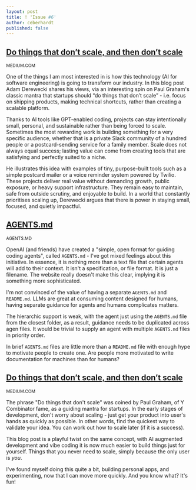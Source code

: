 ```yaml
---
layout: post
title: ! 'Issue #6'
author: ceberhardt
published: false
---
```


## [Do things that don’t scale, and then don’t scale](https://derwiki.medium.com/do-things-that-dont-scale-and-then-don-t-scale-9fd2cd7e2156)

<small>MEDIUM.COM</small>

One of the things I am most interested in is how this technology (AI for software engineering) is going to transform our industry. In this blog post Adam Derewecki shares his views, via an interesting spin on Paul Graham's classic mantra that startups should “do things that don’t scale” - i.e. focus on shipping products, making technical shortcuts, rather than creating a scalable platform.

Thanks to AI tools like GPT-enabled coding, projects can stay intentionally small, personal, and sustainable rather than being forced to scale. Sometimes the most rewarding work is building something for a very specific audience, whether that is a private Slack community of a hundred people or a postcard-sending service for a family member. Scale does not always equal success; lasting value can come from creating tools that are satisfying and perfectly suited to a niche.

He illustrates this idea with examples of tiny, purpose-built tools such as a simple postcard mailer or a voice reminder system powered by Twilio. These projects deliver real value without demanding growth, public exposure, or heavy support infrastructure. They remain easy to maintain, safe from outside scrutiny, and enjoyable to build. In a world that constantly prioritises scaling up, Derewecki argues that there is power in staying small, focused, and quietly impactful.

## [AGENTS.md](https://agents.md/)

<small>AGENTS.MD</small>

OpenAI (and friends) have created a "simple, open format for guiding coding agents", called `AGENTS.md` - I've got mixed feelings about this initiative. In essence, it is nothing more than a text file that certain agents will add to their context. It isn't a specification, or file format. It is just a filename. The website really doesn't make this clear, implying it is something more sophisticated.

I'm not convinced of the value of having a separate `AGENTS.md` and `README.md`. LLMs are great at consuming content designed for humans, having separate guidance for agents and humans complicates matters. 

The hierarchic support is weak, with the agent just using the `AGENTS.md` file from the closest folder, as a result, guidance needs to be duplicated across agen files. It would be trivial to supply an agent with multiple `AGENTS.md` files in priority order.

In brief `AGENTS.md` files are little more than a `README.md` file with enough hype to motivate people to create one. Are people more motivated to write documentation for machines than for humans?

## [Do things that don’t scale, and then don’t scale](https://derwiki.medium.com/do-things-that-dont-scale-and-then-don-t-scale-9fd2cd7e2156)

<small>MEDIUM.COM</small>

The phrase "Do things that don't scale" was coined by Paul Graham, of Y Combinator fame, as a guiding mantra for startups. In the early stages of development, don't worry about scaling - just get your product into user's hands as quickly as possible. In other words, find the quickest way to validate your idea. You can work out how to scale later (if it is a success).

This blog post is a playful twist on the same concept, with AI augmented development and vibe coding it is now much easier to build things just for yourself. Things that you never need to scale, simply because the only user is _you_.

I've found myself doing this quite a bit, building personal apps, and experimenting, now that I can move more quickly. And you know what? It's fun!


